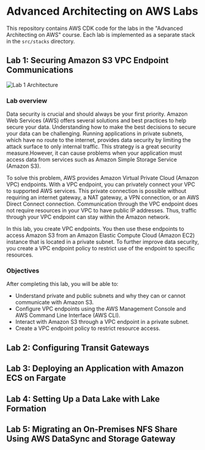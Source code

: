 # Advanced Architecting on AWS Labs

This repository contains AWS CDK code for the labs in the "Advanced Architecting on AWS" course. Each lab is implemented as a separate stack in the `src/stacks` directory.

## Lab 1: Securing Amazon S3 VPC Endpoint Communications

![Lab 1 Architecture](./assets/lab1-architecture.png)

### Lab overview

Data security is crucial and should always be your first priority. Amazon Web Services (AWS) offers several solutions and best practices to help secure your data. Understanding how to make the best decisions to secure your data can be challenging. Running applications in private subnets, which have no route to the internet, provides data security by limiting the attack surface to only internal traffic. This strategy is a great security measure.However, it can cause problems when your application must access data from services such as Amazon Simple Storage Service (Amazon S3).

To solve this problem, AWS provides Amazon Virtual Private Cloud (Amazon VPC) endpoints. With a VPC endpoint, you can privately connect your VPC to supported AWS services. This private connection is possible without requiring an internet gateway, a NAT gateway, a VPN connection, or an AWS Direct Connect connection. Communication through the VPC endpoint does not require resources in your VPC to have public IP addresses. Thus, traffic through your VPC endpoint can stay within the Amazon network.

In this lab, you create VPC endpoints. You then use these endpoints to access Amazon S3 from an Amazon Elastic Compute Cloud (Amazon EC2) instance that is located in a private subnet. To further improve data security, you create a VPC endpoint policy to restrict use of the endpoint to specific resources.

### Objectives

After completing this lab, you will be able to:

- Understand private and public subnets and why they can or cannot communicate with Amazon S3.
- Configure VPC endpoints using the AWS Management Console and AWS Command Line Interface (AWS CLI).
- Interact with Amazon S3 through a VPC endpoint in a private subnet.
- Create a VPC endpoint policy to restrict resource access.

## Lab 2: Configuring Transit Gateways

## Lab 3: Deploying an Application with Amazon ECS on Fargate

## Lab 4: Setting Up a Data Lake with Lake Formation

## Lab 5: Migrating an On-Premises NFS Share Using AWS DataSync and Storage Gateway
